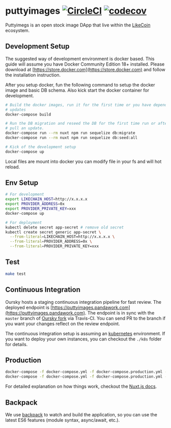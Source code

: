 # puttyimages [![CircleCI](https://circleci.com/gh/likecoin/puttyimages-web.svg?style=svg)](https://circleci.com/gh/likecoin/puttyimages-web) [![codecov](https://codecov.io/gh/likecoin/puttyimages-web/branch/master/graph/badge.svg)](https://codecov.io/gh/likecoin/puttyimages-web)

Puttyimegs is an open stock image DApp that live within the
[LikeCoin](https://like.co/) ecosystem.

## Development Setup

The suggested way of development environment is docker based. This guide will
assume you have Docker Community Edition 18+ installed. Please download at
[https://store.docker.com](https://store.docker.com) and follow the
installation instruction.

After you setup docker, fun the following command to setup the docker image
and basic DB schema. Also kick start the docker container for development.

``` bash
# Build the docker images, run it for the first time or you have dependency
# updates
docker-compose build

# Run the DB migration and reseed the DB for the first time run or after you
# pull an update.
docker-compose run --rm nuxt npm run sequelize db:migrate
docker-compose run --rm nuxt npm run sequelize db:seed:all

# Kick of the development setup
docker-compose up
```

Local files are mount into docker you can modify file in your fs and will
hot reload.

## Env Setup
``` bash
# For development
export LIKECHAIN_HOST=http://x.x.x.x
export PROVIDER_ADDRESS=0x
export PROVIDER_PRIVATE_KEY=xxx
docker-compose up

# For deployment
kubectl delete secret app-secret # remove old secret
kubectl create secret generic app-secret \
  --from-literal=LIKECHAIN_HOST=http://x.x.x.x \
  --from-literal=PROVIDER_ADDRESS=0x \
  --from-literal=PROVIDER_PRIVATE_KEY=xxx
```

## Test

``` bash
make test
```

## Continuous Integration

Oursky hosts a staging continuous integration pipeline for fast review. The
deployed endpoint is
[https://puttyimages.pandawork.com](https://puttyimages.pandawork.com). The
endpoint is in sync with the `master` branch of [Oursky
fork](https://github.com/oursky/puttyimages-web) via Travis-CI. You can send PR to the
branch if you want your changes reflect on the review endpoint.

The continuous integration setup is assuming an
[kubernetes](https://kubernetes.io) environment. If you want to deploy your
own instances, you can checkout the `./k8s` folder for details.

## Production

``` bash
docker-compose -f docker-compose.yml -f docker-compose.production.yml --project-name puttyimages_prod build
docker-compose -f docker-compose.yml -f docker-compose.production.yml --project-name puttyimages_prod up
```

For detailed explanation on how things work, checkout the [Nuxt.js
docs](https://github.com/nuxt/nuxt.js).

## Backpack

We use [backpack](https://github.com/palmerhq/backpack) to watch and build the
application, so you can use the latest ES6 features (module syntax,
async/await, etc.).
